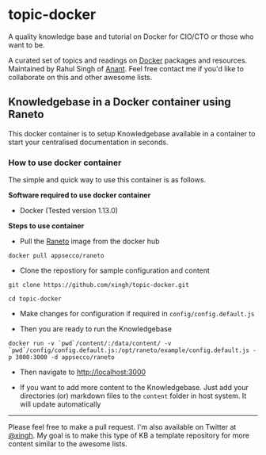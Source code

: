 # topic-docker
A quality knowledge base and tutorial on Docker for CIO/CTO or those who want to be. 

A curated set of topics and readings on [Docker](http://docker.com/) packages and resources. Maintained by Rahul Singh of [Anant](http://anant.us). Feel free contact me if you'd like to collaborate on this and other awesome lists. 

## Knowledgebase in a Docker container using Raneto

This docker container is to setup Knowledgebase available in a container to start your centralised documentation in seconds.

### How to use docker container

The simple and quick way to use this container is as follows.

**Software required to use docker container**

- Docker (Tested version 1.13.0)

**Steps to use container**

- Pull the [Raneto](https://hub.docker.com/r/appsecco/raneto) image from the docker hub

```
docker pull appsecco/raneto
```

- Clone the repostiory for sample configuration and content

```
git clone https://github.com/xingh/topic-docker.git

cd topic-docker
```

- Make changes for configuration if required in `config/config.default.js`

- Then you are ready to run the Knowledgebase

```
docker run -v `pwd`/content/:/data/content/ -v `pwd`/config/config.default.js:/opt/raneto/example/config.default.js -p 3000:3000 -d appsecco/raneto
```

- Then navigate to [http://localhost:3000](http://localhost:3000)

- If you want to add more content to the Knowledgebase. Just add your directories (or) markdown files to the `content` folder in host system. It will update automatically


---


Please feel free to make a pull request. I'm also available on Twitter at [@xingh](https://twitter.com/xingh). My goal is to make this type of KB a template repository for more content similar to the awesome lists.